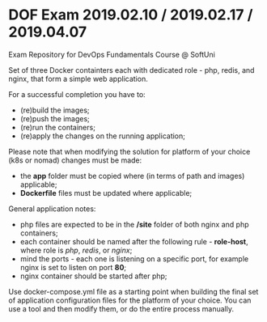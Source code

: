 # DOF Exam 2019.02.10 / 2019.02.17 / 2019.04.07
Exam Repository for DevOps Fundamentals Course @ SoftUni

Set of three Docker containters each with dedicated role - php, redis, and nginx, that form a simple web application.

For a successful completion you have to:
 - (re)build the images;
 - (re)push the images;
 - (re)run the containers;
 - (re)apply the changes on the running application;

Please note that when modifying the solution for platform of your choice (k8s or nomad) changes must be made:
 - the **app** folder must be copied where (in terms of path and images) applicable;
 - **Dockerfile** files must be updated where applicable;
 
General application notes:
 - php files are expected to be in the **/site** folder of both nginx and php containers;
 - each container should be named after the following rule - **role-host**, where role is *php*, *redis*, or *nginx*;
 - mind the ports - each one is listening on a specific port, for example nginx is set to listen on port **80**;
 - nginx container should be started after php;

Use docker-compose.yml file as a starting point when building the final set of application configuration files for the platform of your choice. You can use a tool and then modify them, or do the entire process manually. 
